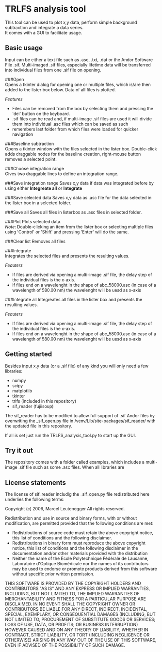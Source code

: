 # TRLFS analysis tool
This tool can be used to plot x,y data, perform simple background subtraction and integrate a data series.  
It comes with a GUI to facilitate usage.
## Basic usage
Input can be either a text file such as .asc, .txt, .dat or the Andor Software File .sif. Multi-imaged .sif files,
especially lifetime data will be transferred into individual files from one .sif file on opening.

###Open    
Opens a tkinter dialog for opening one or multiple files, which is/are then added to the lister box below.
Data of all files is plotted.

*Features*
* Files can be removed from the box by selecting them and pressing the 'del' button on the keyboard.
* .sif files can be read and, if multi-image .sif files are used it will divide them into individual .asc files which
can be saved as such
* remembers last folder from which files were loaded for quicker navigation

###Baseline subtraction    
Opens a tkinter window with the files selected in the lister box.
Double-click adds draggable nodes for the baseline creation, right-mouse button removes a selected point.

###Choose integration range    
Gives two draggable lines to define an integration range.

###Save integration range
Saves x,y data if data was integrated before by using either **Integreate all** or **Integrate**

###Save selected data
Saves x,y data as .asc file for the data selected in the lister box in a selected folder.

###Save all
Saves all files in listerbox as .asc files in selected folder.

###Plot
Plots selected data.    
*Note*: Double-clicking an item from the lister box or selecting multiple files using 'Control' or 'Shift' and pressing 
'Enter' will do the same.

###Clear list
Removes all files

###Integrate   
Integrates the selected files and presents the resulting values.

*Feauters*  
*   If files are derived via opening a multi-image .sif file, the delay step of the individual files is the x-axis.
*   If files end on a wavelenght in the shape of abc_58000.asc (in case of a wavelength of 580.00 nm) the wavelenght
will be uesd as x-axis

###Integrate all
Integreates all files in the lister box and presents the resulting values.

*Feauters*  
*   If files are derived via opening a multi-image .sif file, the delay step of the individual files is the x-axis.
*   If files end on a wavelenght in the shape of abc_58000.asc (in case of a wavelength of 580.00 nm) the wavelenght
will be uesd as x-axis

## Getting started
Besides input x,y data (or a .sif file) of any kind you will only need a few libraries:
* numpy
* scipy
* matplotlib
* tkinter
* trlfs (included in this repository)
* sif_reader (fujiisoup)

The sif_reader has to be modified to allow full support of .sif Andor files by overwriting the _sif_open.py file in
/venv/Lib/site-packages/sif_reader/ with the updated file in this repository.

If all is set just run the TRLFS_analysis_tool.py to start up the GUI.

## Try it out
The repository comes with a folder called examples, which includes a multi-image .sif file such as some .asc files.
When all libraries are 

## License statements
The license of sif_reader includig the _sif_open.py file redistributed here underlies the following terms:

Copyright (c) 2006, Marcel Leutenegger All rights reserved.

Redistribution and use in source and binary forms, with or without modification, are permitted provided that the 
following conditions are met:

* Redistributions of source code must retain the above copyright notice, this list of conditions and the following disclaimer.
* Redistributions in binary form must reproduce the above copyright notice, this list of conditions and the following disclaimer
 in the documentation and/or other materials provided with the distribution
* Neither the name of the Ecole Polytechnique Fédérale de Lausanne, Laboratoire d'Optique Biomédicale nor the names of its
 contributors may be used to endorse or promote products derived from this software without specific prior written permission.

THIS SOFTWARE IS PROVIDED BY THE COPYRIGHT HOLDERS AND CONTRIBUTORS "AS IS" AND ANY EXPRESS OR IMPLIED
WARRANTIES, INCLUDING, BUT NOT LIMITED TO, THE IMPLIED WARRANTIES OF MERCHANTABILITY AND FITNESS FOR A PARTICULAR
PURPOSE ARE DISCLAIMED. IN NO EVENT SHALL THE COPYRIGHT OWNER OR CONTRIBUTORS BE LIABLE FOR ANY DIRECT, INDIRECT,
INCIDENTAL, SPECIAL, EXEMPLARY, OR CONSEQUENTIAL DAMAGES (INCLUDING, BUT NOT LIMITED TO, PROCUREMENT OF SUBSTITUTE
GOODS OR SERVICES; LOSS OF USE, DATA, OR PROFITS; OR BUSINESS INTERRUPTION) HOWEVER CAUSED AND ON ANY THEORY OF
LIABILITY, WHETHER IN CONTRACT, STRICT LIABILITY, OR TORT (INCLUDING NEGLIGENCE OR OTHERWISE) ARISING IN ANY WAY
OUT OF THE USE OF THIS SOFTWARE, EVEN IF ADVISED OF THE POSSIBILITY OF SUCH DAMAGE.

